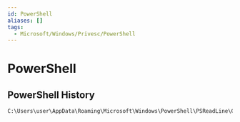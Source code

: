 ```yaml
---
id: PowerShell
aliases: []
tags:
  - Microsoft/Windows/Privesc/PowerShell
---
```


# PowerShell

## PowerShell History

```sh
C:\Users\user\AppData\Roaming\Microsoft\Windows\PowerShell\PSReadLine\ConsoleHost_history.txt
```
